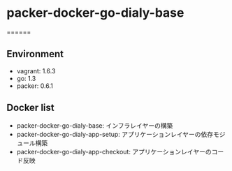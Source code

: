 # packer-docker-go-dialy-base

======

## Environment
- vagrant: 1.6.3
- go: 1.3
- packer: 0.6.1

## Docker list
- packer-docker-go-dialy-base: インフラレイヤーの構築
- packer-docker-go-dialy-app-setup: アプリケーションレイヤーの依存モジュール構築
- packer-docker-go-dialy-app-checkout: アプリケーションレイヤーのコード反映

## 
